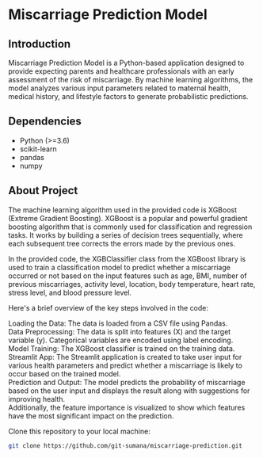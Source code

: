 # Miscarriage Prediction Model

## Introduction

Miscarriage Prediction Model is a Python-based application designed to provide expecting parents and healthcare professionals with an early assessment of the risk of miscarriage. By machine learning algorithms, the model analyzes various input parameters related to maternal health, medical history, and lifestyle factors to generate probabilistic predictions.

## Dependencies

- Python (>=3.6)
- scikit-learn
- pandas
- numpy

## About Project

<p> The machine learning algorithm used in the provided code is XGBoost (Extreme Gradient Boosting). XGBoost is a popular and powerful gradient boosting algorithm that is commonly used for classification and regression tasks. It works by building a series of decision trees sequentially, where each subsequent tree corrects the errors made by the previous ones.

In the provided code, the XGBClassifier class from the XGBoost library is used to train a classification model to predict whether a miscarriage occurred or not based on the input features such as age, BMI, number of previous miscarriages, activity level, location, body temperature, heart rate, stress level, and blood pressure level.

Here's a brief overview of the key steps involved in the code:

Loading the Data: The data is loaded from a CSV file using Pandas. <br>
Data Preprocessing: The data is split into features (X) and the target variable (y). Categorical variables are encoded using label encoding.<br>
Model Training: The XGBoost classifier is trained on the training data.<br>
Streamlit App: The Streamlit application is created to take user input for various health parameters and predict whether a miscarriage is likely to occur based on the trained model.<br>
Prediction and Output: The model predicts the probability of miscarriage based on the user input and displays the result along with suggestions for improving health. <br>Additionally, the feature importance is visualized to show which features have the most significant impact on the prediction. </p>

 Clone this repository to your local machine:
   ```bash
   git clone https://github.com/git-sumana/miscarriage-prediction.git
